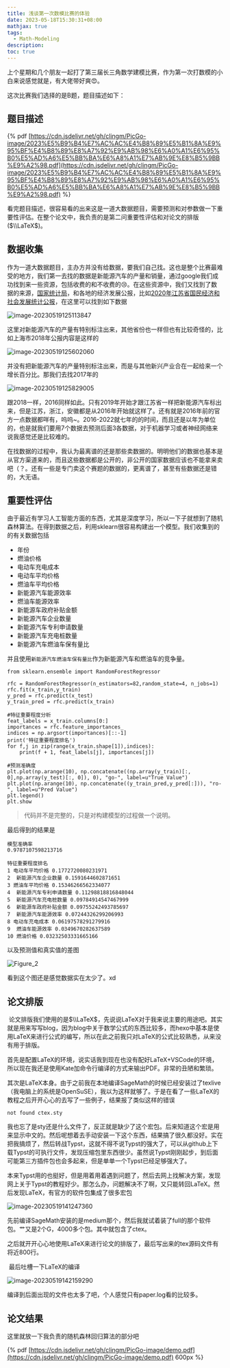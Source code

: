 ```yaml
---
title: 浅谈第一次数模比赛的体验
date: 2023-05-18T15:30:31+08:00
mathjax: true
tags:
  - Math-Modeling
description: 
toc: true
---
```



上个星期和几个朋友一起打了第三届长三角数学建模比赛，作为第一次打数模的小白来说感觉就是，有大佬带好爽😍。

这次比赛我们选择的是B题，题目描述如下：

题目描述
----

{% pdf [https://cdn.jsdelivr.net/gh/clingm/PicGo-image/2023%E5%B9%B4%E7%AC%AC%E4%B8%89%E5%B1%8A%E9%95%BF%E4%B8%89%E8%A7%92%E9%AB%98%E6%A0%A1%E6%95%B0%E5%AD%A6%E5%BB%BA%E6%A8%A1%E7%AB%9E%E8%B5%9BB%E9%A2%98.pdf](https://cdn.jsdelivr.net/gh/clingm/PicGo-image/2023%E5%B9%B4%E7%AC%AC%E4%B8%89%E5%B1%8A%E9%95%BF%E4%B8%89%E8%A7%92%E9%AB%98%E6%A0%A1%E6%95%B0%E5%AD%A6%E5%BB%BA%E6%A8%A1%E7%AB%9E%E8%B5%9BB%E9%A2%98.pdf) %}

​ 看完题目描述，很容易看的出来这是一道大数据题目，需要预测和对参数做一下重要性评估。在整个论文中，我负责的是第二问重要性评估和对论文的排版($\\LaTeX$)。

数据收集
----

​ 作为一道大数据题目，主办方并没有给数据，要我们自己找。这也是整个比赛最难受的地方，我们第一去找的数据是新能源汽车的产量和销量，通过google我们成功找到来一些资源，包括收费的和不收费的😢。在这些资源中，我们又找到了数据的来源，[国家统计局](http://www.stats.gov.cn/)，和各地的经济发展公报，比如[2020年江苏省国民经济和社会发展统计公报](http://tj.jiangsu.gov.cn/art/2021/3/10/art_85275_10487723.html)，在这里可以找到如下数据

![image-20230519125113847](https://cdn.jsdelivr.net/gh/clingm/PicGo-image/img/image-20230519125113847.png)

​ 这里对新能源汽车的产量有特别标注出来，其他省份也一样但也有比较奇怪的，比如上海市2018年公报内容是这样的

![image-20230519125602060](https://cdn.jsdelivr.net/gh/clingm/PicGo-image/img/image-20230519125602060.png)

并没有把新能源汽车的产量特别标注出来，而是与其他新兴产业合在一起给来一个增长百分比。那我们去找2017年的

![image-20230519125829005](https://cdn.jsdelivr.net/gh/clingm/PicGo-image/img/image-20230519125829005.png)

跟2018一样，2016同样如此。只有2019年开始才跟江苏省一样把新能源汽车标出来，但是江苏，浙江，安徽都是从2016年开始就这样了。还有就是2016年前的官方一点数据都咩有，呜呜~。2016-2022就七年的的时间，而且还是以年为单位的，也是就我们要用7个数据去预测后面3各数据，对于机器学习或者神经网络来说我感觉还是比较难的。

​ 在找数据的过程中，我认为最离谱的还是那些卖数据的。明明他们的数据也基本是从官方渠道来的，而且这些数据都是公开的，非公开的国家数据应该也不能拿来卖吧（？。还有一些是专门卖这个赛题的数据的，更离谱了，甚至有些数据还是错的，大无语。

重要性评估
-----

由于最近有学习人工智能方面的东西，尤其是深度学习，所以一下子就想到了随机森林算法。在得到数据之后，利用sklearn很容易构建出一个模型。我们收集到的的有关数据包括

*   年份
*   燃油价格
*   电动车充电成本
*   电动车平均价格
*   燃油车平均价格
*   新能源汽车能源效率
*   燃油车能源效率
*   新能源车政府补贴金额
*   新能源汽车企业数量
*   新能源汽车专利申请数量
*   新能源汽车充电桩数量
*   新能源汽车燃油车保有量比

并且使用`新能源汽车燃油车保有量比`作为新能源汽车和燃油车的竞争量。

    from sklearn.ensemble import RandomForestRegressor
    
    rfc = RandomForestRegressor(n_estimators=82,random_state=4, n_jobs=1)
    rfc.fit(x_train,y_train)
    y_pred = rfc.predict(x_test)
    y_train_pred = rfc.predict(x_train)
    
    #特征重要程度分析
    feat_labels = x_train.columns[0:]
    importances = rfc.feature_importances_
    indices = np.argsort(importances)[::-1]
    print('特征重要程度排名')
    for f,j in zip(range(x_train.shape[1]),indices):
        print(f + 1, feat_labels[j], importances[j])
    
    #预测准确度
    plt.plot(np.arange(10), np.concatenate((np.array(y_train)[:, 0],np.array(y_test)[:, 0]), 0), "go-", label=u"True Value")
    plt.plot(np.arange(10), np.concatenate((y_train_pred,y_pred[:])), "ro-", label=u"Pred Value")
    plt.legend()
    plt.show
    

> 代码并不是完整的，只是对构建模型的过程做一个说明。

最后得到的结果是

    模型准确率
    0.9787107598213716
    
    特征重要程度排名
    1 电动车平均价格 0.1772720080231971
    2  新能源汽车企业数量 0.1591644602871651
    3 燃油车平均价格 0.15346266562334077
    4  新能源汽车专利申请数量 0.11298818816848044
    5  新能源汽车充电桩数量 0.09784914547467999
    6  新能源车政府补贴金额 0.09755242493785697
    7  新能源汽车能源效率 0.07244326299206993
    8 电动车充电成本 0.06197578291279916
    9  燃油车能源效率 0.0349670282637589
    10 燃油价格 0.03232503331665166
    

以及预测值和真实值的差图

![Figure_2](https://cdn.jsdelivr.net/gh/clingm/PicGo-image/img/Figure_2.png)

看到这个图还是感觉数据实在太少了。xd

论文排版
----

​ 论文排版我们使用的是$\\LaTeX$，先说说LaTeX对于我来说主要的用途吧。其实就是用来写写blog，因为blog中关于数学公式的东西比较多，而hexo中基本是使用LaTeX来进行公式的编写，所以在此之前我只对LaTeX的公式比较熟悉，从来没有用于排版。

​ 首先是配置LaTeX的环境，说实话我到现在也没有配好LaTeX+VSCode的环境，所以现在我还是使用Kate加命令行编译的方式来输出PDF。非常的丑陋和繁琐。

​ 其次是LaTeX本身。由于之前我在本地编译SageMath的时候已经安装过了texlive（我电脑上的系统是OpenSuSE），我以为这样就够了。于是在看了一些LaTeX的教程之后开开心心的去写了一些例子，结果报了类似这样的错误

    not found ctex.sty
    

​ 我也忘了是sty还是什么文件了，反正就是缺少了这个宏包。后来知道这个宏是用来显示中文的。然后呢想着去手动安装一下这个东西，结果搞了很久都没好。实在把我搞烦了，然后转战Typst，这就不得不说Typst的强大了，可以从github上下载Typst的可执行文件，发现压缩包里东西很少。虽然说Typst刚刚起步，到后面可能第三方插件包也会多起来，但是单单一个Typst已经足够强大了。

​ 本来Typst用的也挺好，但是用着用着遇到问题了，然后去网上找解决方案，发现网上关于Typst的教程好少。那怎么办，问题解决不了啊，又只能转回LaTeX。然后发现LaTeX，有官方的软件包集成了很多宏包

![image-20230519141247360](https://cdn.jsdelivr.net/gh/clingm/PicGo-image/img/image-20230519141247360.png)

先前编译SageMath安装的是medium那个，然后我就试着装了full的那个软件包。艹又是2个G，4000多个包。其中就包含了ctex。

​ 之后就开开心心地使用LaTeX来进行论文的排版了，最后写出来的tex源码文件有将近800行。

​ 最后吐槽一下LaTeX的编译

![image-20230519142159290](https://cdn.jsdelivr.net/gh/clingm/PicGo-image/img/image-20230519142159290.png)

编译到后面出现的文件也太多了吧，个人感觉只有paper.log看的比较多。

论文结果
----

这里就放一下我负责的随机森林回归算法的部分吧

{% pdf [https://cdn.jsdelivr.net/gh/clingm/PicGo-image/demo.pdf](https://cdn.jsdelivr.net/gh/clingm/PicGo-image/demo.pdf) 600px %}
